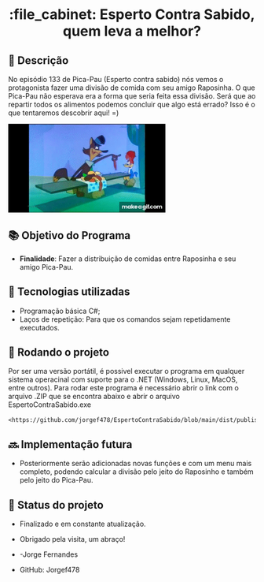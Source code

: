 <h1 align="center">:file_cabinet: Esperto Contra Sabido, quem leva a melhor?</h1>

## :memo: Descrição
No episódio 133 de Pica-Pau (Esperto contra sabido) nós vemos o protagonista fazer uma divisão de comida com seu amigo Raposinha. O que Pica-Pau não esperava era a forma que seria feita essa divisão.
Será que ao repartir todos os alimentos podemos concluir que algo está errado?
Isso é o que tentaremos descobrir aqui! =)

<img src="/img/UM_PRA_VC_UM_PRA_MIM_DOIS_PRA_VC_DOIS_PRA_MIM_PICA_PAU.gif">

## :books: Objetivo do Programa
* <b>Finalidade</b>: Fazer a distribuição de comidas entre Raposinha e seu amigo Pica-Pau.

## :wrench: Tecnologias utilizadas
* Programação básica C#;
* Laços de repetição: Para que os comandos sejam repetidamente executados. 

## :rocket: Rodando o projeto
Por ser uma versão portátil, é possivel executar o programa em qualquer sistema operacinal com suporte para o .NET (Windows, Linux, MacOS, entre outros).
Para rodar este programa é necessário abrir o link com o arquivo .ZIP que se encontra abaixo e abrir o arquivo EspertoContraSabido.exe

```
<https://github.com/jorgef478/EspertoContraSabido/blob/main/dist/publish.rar>
```

## :soon: Implementação futura
* Posteriormente serão adicionadas novas funções e com um menu mais completo, podendo calcular a divisão pelo jeito do Raposinho e também pelo jeito do Pica-Pau.


## :dart: Status do projeto
* Finalizado e em constante atualização.

* Obrigado pela visita, um abraço!
* -Jorge Fernandes
* GitHub: Jorgef478

